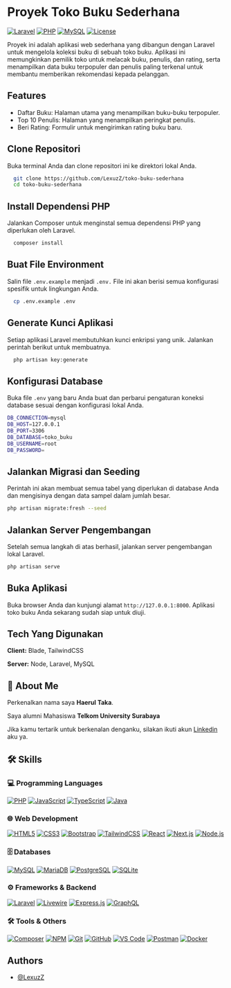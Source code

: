 
# Proyek Toko Buku Sederhana
[![Laravel](https://img.shields.io/badge/Laravel-12.x-FF2D20?style=for-the-badge&logo=laravel&logoColor=white)](https://laravel.com/)
[![PHP](https://img.shields.io/badge/PHP-%5E8.2-777BB4?style=for-the-badge&logo=php&logoColor=white)](https://www.php.net/)
[![MySQL](https://img.shields.io/badge/MySQL-8.x-4479A1?style=for-the-badge&logo=mysql&logoColor=white)](https://www.mysql.com/)
[![License](https://img.shields.io/badge/License-MIT-green?style=for-the-badge)](LICENSE)

Proyek ini adalah aplikasi web sederhana yang dibangun dengan Laravel untuk mengelola koleksi buku di sebuah toko buku. Aplikasi ini memungkinkan pemilik toko untuk melacak buku, penulis, dan rating, serta menampilkan data buku terpopuler dan penulis paling terkenal untuk membantu memberikan rekomendasi kepada pelanggan.


## Features

- Daftar Buku: Halaman utama yang menampilkan buku-buku terpopuler.
- Top 10 Penulis: Halaman yang menampilkan peringkat penulis.
- Beri Rating: Formulir untuk mengirimkan rating buku baru.


## Clone Repositori

Buka terminal Anda dan clone repositori ini ke direktori lokal Anda.

```bash
  git clone https://github.com/LexuzZ/toko-buku-sederhana
  cd toko-buku-sederhana
```
    
## Install Dependensi PHP

Jalankan Composer untuk menginstal semua dependensi PHP yang diperlukan oleh Laravel.

```bash
  composer install
```
## Buat File Environment

Salin file `.env.example` menjadi `.env.` File ini akan berisi semua konfigurasi spesifik untuk lingkungan Anda.

```bash
  cp .env.example .env
```
## Generate Kunci Aplikasi

Setiap aplikasi Laravel membutuhkan kunci enkripsi yang unik. Jalankan perintah berikut untuk membuatnya.

```bash
  php artisan key:generate
```
## Konfigurasi Database

Buka file `.env` yang baru Anda buat dan perbarui pengaturan koneksi database sesuai dengan konfigurasi lokal Anda.

```bash
DB_CONNECTION=mysql
DB_HOST=127.0.0.1
DB_PORT=3306
DB_DATABASE=toko_buku
DB_USERNAME=root
DB_PASSWORD=
```
## Jalankan Migrasi dan Seeding

Perintah ini akan membuat semua tabel yang diperlukan di database Anda dan mengisinya dengan data sampel dalam jumlah besar.

```bash
php artisan migrate:fresh --seed
```
## Jalankan Server Pengembangan

Setelah semua langkah di atas berhasil, jalankan server pengembangan lokal Laravel.

```bash
php artisan serve
```
## Buka Aplikasi

Buka browser Anda dan kunjungi alamat `http://127.0.0.1:8000`. Aplikasi toko buku Anda sekarang sudah siap untuk diuji.
    
## Tech Yang Digunakan

**Client:** Blade, TailwindCSS

**Server:** Node, Laravel, MySQL


## 🚀 About Me
Perkenalkan nama saya **Haerul Taka**.

Saya alumni Mahasiswa **Telkom University Surabaya**

Jika kamu tertarik untuk berkenalan denganku, silakan ikuti akun [Linkedin](https://www.linkedin.com/in/haerul-taka-b55656204/) aku ya.


## 🛠 Skills

### 💻 Programming Languages
[![PHP](https://img.shields.io/badge/PHP-%5E8.2-777BB4?style=for-the-badge&logo=php&logoColor=white)](https://www.php.net/)
[![JavaScript](https://img.shields.io/badge/JavaScript-ES6+-F7DF1E?style=for-the-badge&logo=javascript&logoColor=black)](https://developer.mozilla.org/docs/Web/JavaScript)
[![TypeScript](https://img.shields.io/badge/TypeScript-5.x-3178C6?style=for-the-badge&logo=typescript&logoColor=white)](https://www.typescriptlang.org/)
[![Java](https://img.shields.io/badge/Java-11+-007396?style=for-the-badge&logo=java&logoColor=white)](https://www.java.com/)

### 🌐 Web Development
[![HTML5](https://img.shields.io/badge/HTML5-E34F26?style=for-the-badge&logo=html5&logoColor=white)](https://developer.mozilla.org/docs/Web/HTML)
[![CSS3](https://img.shields.io/badge/CSS3-1572B6?style=for-the-badge&logo=css3&logoColor=white)](https://developer.mozilla.org/docs/Web/CSS)
[![Bootstrap](https://img.shields.io/badge/Bootstrap-5.x-7952B3?style=for-the-badge&logo=bootstrap&logoColor=white)](https://getbootstrap.com/)
[![TailwindCSS](https://img.shields.io/badge/TailwindCSS-3.x-38B2AC?style=for-the-badge&logo=tailwind-css&logoColor=white)](https://tailwindcss.com/)
[![React](https://img.shields.io/badge/React-18.x-61DAFB?style=for-the-badge&logo=react&logoColor=black)](https://react.dev/)
[![Next.js](https://img.shields.io/badge/Next.js-14.x-000000?style=for-the-badge&logo=next.js&logoColor=white)](https://nextjs.org/)
[![Node.js](https://img.shields.io/badge/Node.js-18.x-339933?style=for-the-badge&logo=nodedotjs&logoColor=white)](https://nodejs.org/)

### 🗄️ Databases
[![MySQL](https://img.shields.io/badge/MySQL-8.x-4479A1?style=for-the-badge&logo=mysql&logoColor=white)](https://www.mysql.com/)
[![MariaDB](https://img.shields.io/badge/MariaDB-10.x-003545?style=for-the-badge&logo=mariadb&logoColor=white)](https://mariadb.org/)
[![PostgreSQL](https://img.shields.io/badge/PostgreSQL-15.x-4169E1?style=for-the-badge&logo=postgresql&logoColor=white)](https://www.postgresql.org/)
[![SQLite](https://img.shields.io/badge/SQLite-3-003B57?style=for-the-badge&logo=sqlite&logoColor=white)](https://www.sqlite.org/)

### ⚙️ Frameworks & Backend
[![Laravel](https://img.shields.io/badge/Laravel-12.x-FF2D20?style=for-the-badge&logo=laravel&logoColor=white)](https://laravel.com/)
[![Livewire](https://img.shields.io/badge/Livewire-3.x-4E56A6?style=for-the-badge&logo=laravel&logoColor=white)](https://livewire.laravel.com/)
[![Express.js](https://img.shields.io/badge/Express.js-4.x-000000?style=for-the-badge&logo=express&logoColor=white)](https://expressjs.com/)
[![GraphQL](https://img.shields.io/badge/GraphQL-16.x-E10098?style=for-the-badge&logo=graphql&logoColor=white)](https://graphql.org/)

### 🛠 Tools & Others
[![Composer](https://img.shields.io/badge/Composer-2.x-885630?style=for-the-badge&logo=composer&logoColor=white)](https://getcomposer.org/)
[![NPM](https://img.shields.io/badge/NPM-9.x-CB3837?style=for-the-badge&logo=npm&logoColor=white)](https://www.npmjs.com/)
[![Git](https://img.shields.io/badge/Git-F05032?style=for-the-badge&logo=git&logoColor=white)](https://git-scm.com/)
[![GitHub](https://img.shields.io/badge/GitHub-181717?style=for-the-badge&logo=github&logoColor=white)](https://github.com/)
[![VS Code](https://img.shields.io/badge/VS%20Code-007ACC?style=for-the-badge&logo=visual-studio-code&logoColor=white)](https://code.visualstudio.com/)
[![Postman](https://img.shields.io/badge/Postman-10.x-FF6C37?style=for-the-badge&logo=postman&logoColor=white)](https://www.postman.com/)
[![Docker](https://img.shields.io/badge/Docker-24.x-2496ED?style=for-the-badge&logo=docker&logoColor=white)](https://www.docker.com/)
## Authors

- [@LexuzZ](https://www.github.com/LexuzZ)


